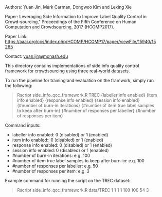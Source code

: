Authors: Yuan Jin, Mark Carman, Dongwoo Kim and Lexing Xie

Paper: Leveraging Side Information to Improve Label Quality Control in Crowd-sourcing," Proceedings of the Fifth Conference on
Human Computation and Crowdsourcing, 2017 (HCOMP2017).

Paper Link: https://aaai.org/ocs/index.php/HCOMP/HCOMP17/paper/viewFile/15940/15265

Contact: yuan.jin@monash.edu

This directory contains implementations of side info quality control framework for crowdsourcing using three real-world datasets.

To run the pipeline for training and evaluation on the framwork, simply run the following:

> Rscript side_info_qcc_framework.R TREC {labeller info enabled} {item info enabled} {response info enabled} {session info enabled} {#number of burn-in iterations} {#number of item true label samples to keep after burn-in} {#number of responses per labeller} {#number of responses per item}

Command inputs:

- labeller info enabled: 0 (disabled) or 1 (enabled)
- item info enabled:: 0 (disabled) or 1 (enabled)
- response info enabled: 0 (disabled) or 1 (enabled)
- session info enabled: 0 (disabled) or 1 (enabled)
- #number of burn-in iterations: e.g. 100
- #number of item true label samples to keep after burn-in: e.g. 100
- #number of responses per labeller: e.g. 50
- #number of responses per item: e.g. 3

Example command for running the script on the TREC dataset:

> Rscript side_info_qcc_framework.R data/TREC 1 1 1 1 100 100 54 3
